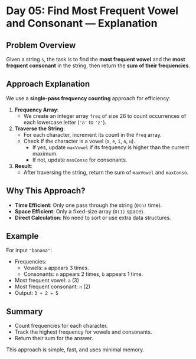 # Day 05: Find Most Frequent Vowel and Consonant — Explanation

## Problem Overview

Given a string `s`, the task is to find the **most frequent vowel** and the **most frequent consonant** in the string, then return the **sum of their frequencies**.

## Approach Explanation

We use a **single-pass frequency counting** approach for efficiency:

1. **Frequency Array**:  
   - We create an integer array `freq` of size 26 to count occurrences of each lowercase letter (`'a'` to `'z'`).
2. **Traverse the String**:  
   - For each character, increment its count in the `freq` array.
   - Check if the character is a vowel (`a`, `e`, `i`, `o`, `u`).
     - If yes, update `maxVowel` if its frequency is higher than the current maximum.
     - If not, update `maxConso` for consonants.
3. **Result**:  
   - After traversing the string, return the sum of `maxVowel` and `maxConso`.

## Why This Approach?

- **Time Efficient**: Only one pass through the string (`O(n)` time).
- **Space Efficient**: Only a fixed-size array (`O(1)` space).
- **Direct Calculation**: No need to sort or use extra data structures.

## Example

For input `"banana"`:
- Frequencies:  
  - Vowels: `a` appears 3 times.
  - Consonants: `n` appears 2 times, `b` appears 1 time.
- Most frequent vowel: `a` (3)
- Most frequent consonant: `n` (2)
- Output: `3 + 2 = 5`

## Summary

- Count frequencies for each character.
- Track the highest frequency for vowels and consonants.
- Return their sum for the answer.

This approach is simple, fast, and uses minimal memory.